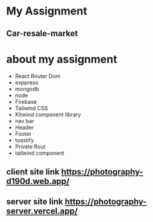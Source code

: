 # My Assignment
## Car-resale-market
# about my assignment

- React Router Dom
- exppress
- mongodb
- node
- Firebase
- Tailwind CSS
- Kitwind component library
-  nav bar
- Header
- Footer
- toastify
- Private Rout
- tailwind component

## client site link https://photography-d190d.web.app/
## server site link https://photography-server.vercel.app/